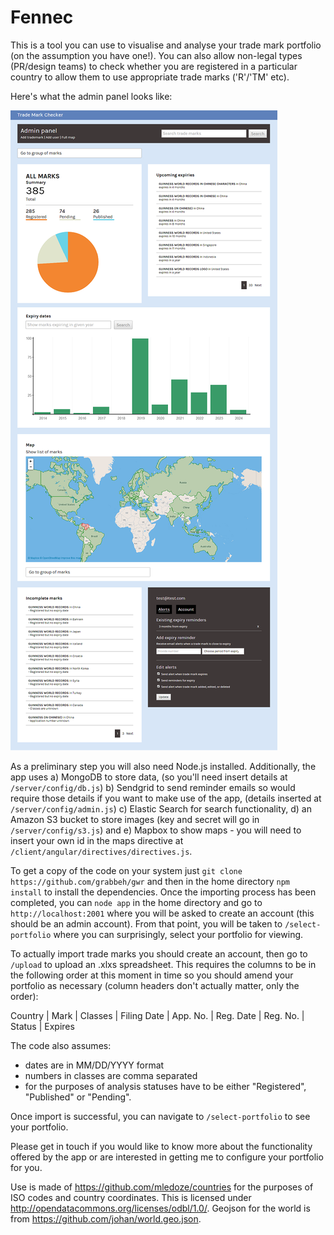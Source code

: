 
Fennec
==================


This is a tool you can use to visualise and analyse your trade mark portfolio (on the assumption you have one!). You can also allow non-legal types (PR/design teams) to check whether you are registered in a particular country to allow them to use appropriate trade marks ('R'/'TM' etc). 

Here's what the admin panel looks like:

![example](screenshot.png)

As a preliminary step you will also need Node.js installed. Additionally, the app uses a) MongoDB to store data, (so you'll need insert details at `/server/config/db.js`) b) Sendgrid to send reminder emails so would require those details if you want to make use of the app, (details inserted at `/server/config/admin.js`) c) Elastic Search for search functionality, d) an Amazon S3 bucket to store images (key and secret will go in `/server/config/s3.js`) and e) Mapbox to show maps - you will need to insert your own id in the maps directive at `/client/angular/directives/directives.js`.

To get a copy of the code on your system just `git clone https://github.com/grabbeh/gwr` and then in the home directory `npm install` to install the dependencies. Once the importing process has been completed, you can `node app` in the home directory and go to `http://localhost:2001` where you will be asked to create an account (this should be an admin account). From that point, you will be taken to `/select-portfolio` where you can surprisingly, select your portfolio for viewing.

To actually import trade marks you should create an account, then go to `/upload` to upload an .xlxs spreadsheet. This requires the columns to be in the following order at this moment in time so you should amend your portfolio as necessary (column headers don't actually matter, only the order):

Country |	Mark	| Classes	| Filing Date	| App. No. | Reg. Date |	Reg. No. | Status |	Expires

The code also assumes:

- dates are in MM/DD/YYYY format
- numbers in classes are comma separated
- for the purposes of analysis statuses have to be either "Registered", "Published" or "Pending".

Once import is successful, you can navigate to `/select-portfolio` to see your portfolio.

Please get in touch if you would like to know more about the functionality offered by the app or are interested in getting me to configure your portfolio for you.

Use is made of https://github.com/mledoze/countries for the purposes of ISO codes and country coordinates. This is licensed under http://opendatacommons.org/licenses/odbl/1.0/. Geojson for the world is from https://github.com/johan/world.geo.json.
